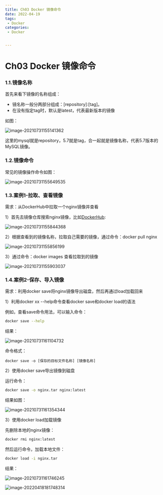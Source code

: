 ```yaml
---
title: Ch03 Docker 镜像命令
date: 2022-04-19
tags:
 - Docker
categories:
 - Docker


---
```


# Ch03 Docker 镜像命令



### 1.1.镜像名称

首先来看下镜像的名称组成：

- 镜名称一般分两部分组成：[repository]:[tag]。
- 在没有指定tag时，默认是latest，代表最新版本的镜像

如图：

![image-20210731155141362](https://markdown-1301334775.cos.eu-frankfurt.myqcloud.com/image-20210731155141362.png)

这里的mysql就是repository，5.7就是tag，合一起就是镜像名称，代表5.7版本的MySQL镜像。



### 1.2.镜像命令

常见的镜像操作命令如图：

![image-20210731155649535](https://markdown-1301334775.cos.eu-frankfurt.myqcloud.com/image-20210731155649535.png)

### 1.3.案例1-拉取、查看镜像

需求：从DockerHub中拉取一个nginx镜像并查看

1）首先去镜像仓库搜索nginx镜像，比如[DockerHub](https://hub.docker.com/):

![image-20210731155844368](https://markdown-1301334775.cos.eu-frankfurt.myqcloud.com/image-20210731155844368.png)

2）根据查看到的镜像名称，拉取自己需要的镜像，通过命令：docker pull nginx

![image-20210731155856199](https://markdown-1301334775.cos.eu-frankfurt.myqcloud.com/image-20210731155856199.png)

3）通过命令：docker images 查看拉取到的镜像

![image-20210731155903037](https://markdown-1301334775.cos.eu-frankfurt.myqcloud.com/image-20210731155903037.png)



### 1.4.案例2-保存、导入镜像

需求：利用docker save将nginx镜像导出磁盘，然后再通过load加载回来

1）利用docker xx --help命令查看docker save和docker load的语法

例如，查看save命令用法，可以输入命令：

```sh
docker save --help
```

结果：

![image-20210731161104732](https://markdown-1301334775.cos.eu-frankfurt.myqcloud.com/image-20210731161104732.png)



命令格式：

```shell
docker save -o [保存的目标文件名称] [镜像名称]
```



2）使用docker save导出镜像到磁盘 

运行命令：

```sh
docker save -o nginx.tar nginx:latest
```

结果如图：

![image-20210731161354344](https://markdown-1301334775.cos.eu-frankfurt.myqcloud.com/image-20210731161354344.png)



3）使用docker load加载镜像

先删除本地的nginx镜像：

```sh
docker rmi nginx:latest
```



然后运行命令，加载本地文件：

```sh
docker load -i nginx.tar
```

结果：

![image-20210731161746245](https://markdown-1301334775.cos.eu-frankfurt.myqcloud.com/image-20210731161746245.png)



![image-20220418181748314](https://markdown-1301334775.cos.eu-frankfurt.myqcloud.com/image-20220418181748314.png)



